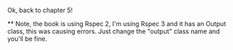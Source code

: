 Ok, back to chapter 5!

** Note, the book is using Rspec 2, I'm using Rspec 3 and it has an Output class, this was causing errors.  Just change the "output" class name and you'll be fine.